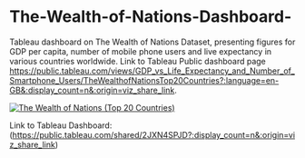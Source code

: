 # The-Wealth-of-Nations-Dashboard-
Tableau dashboard on The Wealth of Nations Dataset, presenting figures for GDP per capita, number of mobile phone users and live expectancy in various countries worldwide.
Link to Tableau Public dashboard page https://public.tableau.com/views/GDP_vs_Life_Expectancy_and_Number_of_Smartphone_Users/TheWealthofNationsTop20Countries?:language=en-GB&:display_count=n&:origin=viz_share_link.

<div class='tableauPlaceholder' id='viz1696512092358' style='position: relative'><noscript><a href='#'><img alt='The Wealth of Nations (Top 20 Countries) ' src='https:&#47;&#47;public.tableau.com&#47;static&#47;images&#47;2J&#47;2JXN4SPJD&#47;1_rss.png' style='border: none' /></a></noscript><object class='tableauViz'  style='display:none;'><param name='host_url' value='https%3A%2F%2Fpublic.tableau.com%2F' /> <param name='embed_code_version' value='3' /> <param name='path' value='shared&#47;2JXN4SPJD' /> <param name='toolbar' value='yes' /><param name='static_image' value='https:&#47;&#47;public.tableau.com&#47;static&#47;images&#47;2J&#47;2JXN4SPJD&#47;1.png' /> <param name='animate_transition' value='yes' /><param name='display_static_image' value='yes' /><param name='display_spinner' value='yes' /><param name='display_overlay' value='yes' /><param name='display_count' value='yes' /><param name='language' value='en-GB' /></object></div> 

Link to Tableau Dashboard: (https://public.tableau.com/shared/2JXN4SPJD?:display_count=n&:origin=viz_share_link)
